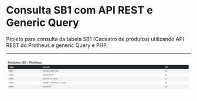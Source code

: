 # Consulta SB1 com API REST e Generic Query

Projeto para consulta da tabela SB1 (Cadastro de produtos) utilizando API REST do Protheus e generic Query e PHP.

---

![Tela consultando SB1](./sb1.png)

